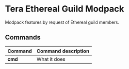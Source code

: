 # Tera Ethereal Guild Modpack

Modpack features by request of Ethereal guild members.

## Commands

Command | Command description
--- | ---
**cmd** | What it does
